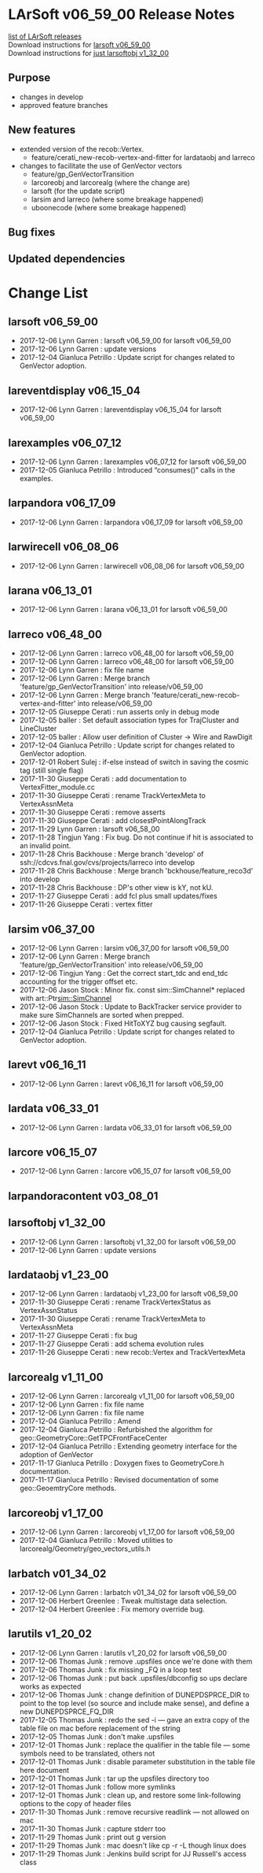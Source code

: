 # LArSoft v06_59_00 Release Notes



[list of LArSoft releases](LArSoft_release_list)  
Download instructions for [larsoft v06_59_00](https://scisoft.fnal.gov/scisoft/bundles/larsoft/v06_59_00/larsoft-v06_59_00.html)  
Download instructions for [just larsoftobj v1_32_00](https://scisoft.fnal.gov/scisoft/bundles/larsoftobj/v1_32_00/larsoftobj-v1_32_00.html)

## Purpose

-   changes in develop
-   approved feature branches

## New features

-   extended version of the recob::Vertex.
    -   feature/cerati_new-recob-vertex-and-fitter for lardataobj and larreco
-   changes to facilitate the use of GenVector vectors
    -   feature/gp_GenVectorTransition
    -   larcoreobj and larcorealg (where the change are)
    -   larsoft (for the update script)
    -   larsim and larreco (where some breakage happened)
    -   uboonecode (where some breakage happened)

## Bug fixes

## Updated dependencies

# Change List

## larsoft v06_59_00

-   2017-12-06 Lynn Garren : larsoft v06_59_00 for larsoft v06_59_00
-   2017-12-06 Lynn Garren : update versions
-   2017-12-04 Gianluca Petrillo : Update script for changes related to GenVector adoption.

## lareventdisplay v06_15_04

-   2017-12-06 Lynn Garren : lareventdisplay v06_15_04 for larsoft v06_59_00

## larexamples v06_07_12

-   2017-12-06 Lynn Garren : larexamples v06_07_12 for larsoft v06_59_00
-   2017-12-05 Gianluca Petrillo : Introduced “consumes()” calls in the examples.

## larpandora v06_17_09

-   2017-12-06 Lynn Garren : larpandora v06_17_09 for larsoft v06_59_00

## larwirecell v06_08_06

-   2017-12-06 Lynn Garren : larwirecell v06_08_06 for larsoft v06_59_00

## larana v06_13_01

-   2017-12-06 Lynn Garren : larana v06_13_01 for larsoft v06_59_00

## larreco v06_48_00

-   2017-12-06 Lynn Garren : larreco v06_48_00 for larsoft v06_59_00
-   2017-12-06 Lynn Garren : larreco v06_48_00 for larsoft v06_59_00
-   2017-12-06 Lynn Garren : fix file name
-   2017-12-06 Lynn Garren : Merge branch 'feature/gp_GenVectorTransition' into release/v06_59_00
-   2017-12-06 Lynn Garren : Merge branch 'feature/cerati_new-recob-vertex-and-fitter' into release/v06_59_00
-   2017-12-05 Giuseppe Cerati : run asserts only in debug mode
-   2017-12-05 baller : Set default association types for TrajCluster and LineCluster
-   2017-12-05 baller : Allow user definition of Cluster -\> Wire and RawDigit
-   2017-12-04 Gianluca Petrillo : Update script for changes related to GenVector adoption.
-   2017-12-01 Robert Sulej : if-else instead of switch in saving the cosmic tag (still single flag)
-   2017-11-30 Giuseppe Cerati : add documentation to VertexFitter_module.cc
-   2017-11-30 Giuseppe Cerati : rename TrackVertexMeta to VertexAssnMeta
-   2017-11-30 Giuseppe Cerati : remove asserts
-   2017-11-30 Giuseppe Cerati : add closestPointAlongTrack
-   2017-11-29 Lynn Garren : larsoft v06_58_00
-   2017-11-28 Tingjun Yang : Fix bug. Do not continue if hit is associated to an invalid point.
-   2017-11-28 Chris Backhouse : Merge branch 'develop' of ssh://cdcvs.fnal.gov/cvs/projects/larreco into develop
-   2017-11-28 Chris Backhouse : Merge branch 'bckhouse/feature_reco3d' into develop
-   2017-11-28 Chris Backhouse : DP's other view is kY, not kU.
-   2017-11-27 Giuseppe Cerati : add fcl plus small updates/fixes
-   2017-11-26 Giuseppe Cerati : vertex fitter

## larsim v06_37_00

-   2017-12-06 Lynn Garren : larsim v06_37_00 for larsoft v06_59_00
-   2017-12-06 Lynn Garren : Merge branch 'feature/gp_GenVectorTransition' into release/v06_59_00
-   2017-12-06 Tingjun Yang : Get the correct start_tdc and end_tdc accounting for the trigger offset etc.
-   2017-12-06 Jason Stock : Minor fix. const sim::SimChannel\* replaced with art::Ptr<sim::SimChannel>
-   2017-12-06 Jason Stock : Update to BackTracker service provider to make sure SimChannels are sorted when prepped.
-   2017-12-06 Jason Stock : Fixed HitToXYZ bug causing segfault.
-   2017-12-04 Gianluca Petrillo : Update script for changes related to GenVector adoption.

## larevt v06_16_11

-   2017-12-06 Lynn Garren : larevt v06_16_11 for larsoft v06_59_00

## lardata v06_33_01

-   2017-12-06 Lynn Garren : lardata v06_33_01 for larsoft v06_59_00

## larcore v06_15_07

-   2017-12-06 Lynn Garren : larcore v06_15_07 for larsoft v06_59_00

## larpandoracontent v03_08_01

## larsoftobj v1_32_00

-   2017-12-06 Lynn Garren : larsoftobj v1_32_00 for larsoft v06_59_00
-   2017-12-06 Lynn Garren : update versions

## lardataobj v1_23_00

-   2017-12-06 Lynn Garren : lardataobj v1_23_00 for larsoft v06_59_00
-   2017-11-30 Giuseppe Cerati : rename TrackVertexStatus as VertexAssnStatus
-   2017-11-30 Giuseppe Cerati : rename TrackVertexMeta to VertexAssnMeta
-   2017-11-27 Giuseppe Cerati : fix bug
-   2017-11-27 Giuseppe Cerati : add schema evolution rules
-   2017-11-26 Giuseppe Cerati : new recob::Vertex and TrackVertexMeta

## larcorealg v1_11_00

-   2017-12-06 Lynn Garren : larcorealg v1_11_00 for larsoft v06_59_00
-   2017-12-06 Lynn Garren : fix file name
-   2017-12-06 Lynn Garren : fix file name
-   2017-12-04 Gianluca Petrillo : Amend
-   2017-12-04 Gianluca Petrillo : Refurbished the algorithm for geo::GeometryCore::GetTPCFrontFaceCenter
-   2017-12-04 Gianluca Petrillo : Extending geometry interface for the adoption of GenVector
-   2017-11-17 Gianluca Petrillo : Doxygen fixes to GeometryCore.h documentation.
-   2017-11-17 Gianluca Petrillo : Revised documentation of some geo::GeoemtryCore methods.

## larcoreobj v1_17_00

-   2017-12-06 Lynn Garren : larcoreobj v1_17_00 for larsoft v06_59_00
-   2017-12-04 Gianluca Petrillo : Moved utilities to larcorealg/Geometry/geo_vectors_utils.h

## larbatch v01_34_02

-   2017-12-06 Lynn Garren : larbatch v01_34_02 for larsoft v06_59_00
-   2017-12-06 Herbert Greenlee : Tweak multistage data selection.
-   2017-12-04 Herbert Greenlee : Fix memory override bug.

## larutils v1_20_02

-   2017-12-06 Lynn Garren : larutils v1_20_02 for larsoft v06_59_00
-   2017-12-06 Thomas Junk : remove .upsfiles once we're done with them
-   2017-12-06 Thomas Junk : fix missing _FQ in a loop test
-   2017-12-06 Thomas Junk : put back .upsfiles/dbconfig so ups declare works as expected
-   2017-12-06 Thomas Junk : change definition of DUNEPDSPRCE_DIR to point to the top level (so source and include make sense), and define a new DUNEPDSPRCE_FQ_DIR
-   2017-12-05 Thomas Junk : redo the sed -i — gave an extra copy of the table file on mac before replacement of the string
-   2017-12-05 Thomas Junk : don't make .upsfiles
-   2017-12-01 Thomas Junk : replace the qualifier in the table file — some symbols need to be translated, others not
-   2017-12-01 Thomas Junk : disable parameter substitution in the table file here document
-   2017-12-01 Thomas Junk : tar up the upsfiles directory too
-   2017-12-01 Thomas Junk : follow more symlinks
-   2017-12-01 Thomas Junk : clean up, and restore some link-following options to the copy of header files
-   2017-11-30 Thomas Junk : remove recursive readlink — not allowed on mac
-   2017-11-30 Thomas Junk : capture stderr too
-   2017-11-29 Thomas Junk : print out g version
-   2017-11-29 Thomas Junk : mac doesn't like cp -r -L though linux does
-   2017-11-29 Thomas Junk : Jenkins build script for JJ Russell's access class
